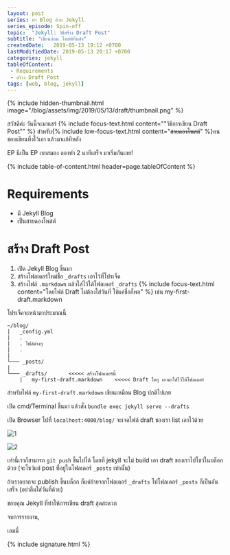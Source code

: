 ```yaml
---
layout: post 
series: ทำ Blog ด้วย Jekyll
series_episode: Spin-off
topic:  "Jekyll: วิธีสร้าง Draft Post"
subtitle: "เขียนก่อน โพสต์ทีหลัง"
createdDate:   2019-05-13 19:12 +0700
lastModifiedDate: 2019-05-13 20:17 +0700
categories: jekyll
tableOfContent:
 - Requirements
 - สร้าง Draft Post
tags: [web, blog, jekyll]
---
```


{% include hidden-thumbnail.html image="/blog/assets/img/2019/05/13/draft/thumbnail.png" %}

สวัสดีค่ะ วันนี้จะมาแชร์ {% include focus-text.html content="\"วิธีการเขียน Draft Post\"" %} สำหรับ{% include low-focus-text.html content="<del>สายดองโพสต์</del>" %}คนชอบเขียนทิ้งไว้เอา แล้วมาแก้ทีหลัง

EP นีเป็น EP เบาสมอง ลองทำ 2 นาทีเสร็จ มาเริ่มกันเลย!

{% include table-of-content.html header=page.tableOfContent %}

# Requirements

- มี Jekyll Blog
- เป็นสายดองโพสต์

# สร้าง Draft Post

1. เปิด Jekyll Blog ขึ้นมา
2. สร้างโฟลเดอร์ใหม่ชื่อ `_drafts` เอาไว้ที่โปรเจ็ค
3. สร้างไฟล์ `.markdown` แล้วใส่ไว้ใต้โฟลเดอร์ `_drafts` {% include focus-text.html content="โดยไฟล์ Draft ไม่ต้องใส่วันที่ ใช้แค่ชื่อก็พอ" %} เช่น my-first-draft.markdown

โปรเจ็คจะหน้าตาประมาณนี้

```
~/blog/
|   _config.yml        
|   .          
|   . ไฟล์ต่างๆ  
|   .                       
|
└─── _posts/
|
└─── _drafts/       <<<<< สร้างโฟลเดอร์นี้
    |   my-first-draft.markdown    <<<<< Draft ใดๆ เอามาใส่ไว้ใต้โฟลเดอร์
```

สำหรับไฟล์ `my-first-draft.markdown` เขียนเหมือน Blog ปกติไปเลย

เปิด cmd/Terminal ขึ้นมา แล้วสั่ง `bundle exec jekyll serve --drafts`

เปิด Browser ไปที่ `localhost:4000/blog/` จะเจอไฟล์ draft ของเรา list เอาไว้ด้วย

![1](/blog/assets/img/2019/05/13/draft/1.png)

![2](/blog/assets/img/2019/05/13/draft/2.png)

เท่านี้เราก็สามารถ `git push` ขึ้นไปได้ โดยที่ jekyll จะไม่ build เอา draft ของเราไปโชว์ในบล็อกด้วย (จะโชว์แต่ post ที่อยู่ในโฟลเดอร์ `_posts` เท่านั้น)

ถ้าเราอยากจะ publish ขึ้นบล็อก ก็แค่ย้ายจากโฟลเดอร์ `_drafts` ไปโฟลเดอร์ `_posts` ก็เป็นอันเสร็จ (อย่าลืมใส่วันที่ด้วย)

ขอบคุณ Jekyll ที่ทำให้การเขียน draft สุดสะดวก

จบการรายงาน,

เอมมี่

{% include signature.html %}



   